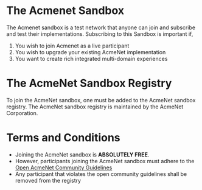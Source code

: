 # The Acmenet Sandbox

The Acmenet sandbox is a test network that anyone can join and subscribe and test their implementations. Subscribing to this Sandbox is important if,

1. You wish to join Acmenet as a live participant
2. You wish to upgrade your existing AcmeNet implementation
3. You want to create rich integrated multi-domain experiences

# The AcmeNet Sandbox Registry

To join the AcmeNet sandbox, one must be added to the AcmeNet sandbox registry. The AcmeNet sandbox registry is maintained by the AcmeNet Corporation. 

# Terms and Conditions

- Joining the AcmeNet sandbox is **ABSOLUTELY FREE**. 
- However, participants joining the AcmeNet sandbox must adhere to the [Open AcmeNet Community Guidelines](sandbox-guidelines.md)
- Any participant that violates the open community guidelines shall be removed from the registry
